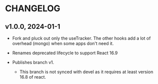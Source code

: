 # CHANGELOG

## v1.0.0, 2024-01-1
* Fork and pluck out only the useTracker.  The other hooks add a lot of overhead (mongo) when some apps
  don't need it.

* Renames deprecated lifecycle to support React 16.9
* Publishes branch v1.
  - This branch is not synced with devel as it requires at least version 16.8 of react.
